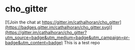 # cho_gitter

[![Join the chat at https://gitter.im/cathalhoran/cho_gitter](https://badges.gitter.im/cathalhoran/cho_gitter.svg)](https://gitter.im/cathalhoran/cho_gitter?utm_source=badge&utm_medium=badge&utm_campaign=pr-badge&utm_content=badge)
This is a test repo
